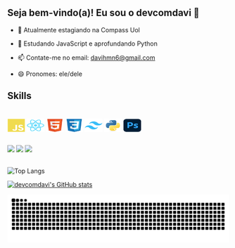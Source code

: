 ## Seja bem-vindo(a)! Eu sou o devcomdavi 👋

- 🔭 Atualmente estagiando na Compass Uol
- 🌱 Estudando JavaScript e aprofundando Python
- 📫 Contate-me no email: davihmn6@gmail.com
- 😄 Pronomes: ele/dele

  ###

<h2 align="left">Skills</h2>

###

  <div style="display: inline_block"><br>
  <img align="center" alt="Davi-Js" height="30" width="40" src="https://raw.githubusercontent.com/devicons/devicon/master/icons/javascript/javascript-plain.svg">
    <img align="center" alt="Davi-React" height="30" width="40" src="https://raw.githubusercontent.com/devicons/devicon/master/icons/react/react-original.svg">
  <img align="center" alt="Davi-HTML" height="30" width="40" src="https://raw.githubusercontent.com/devicons/devicon/master/icons/html5/html5-original.svg">
  <img align="center" alt="Davi-CSS" height="30" width="40" src="https://raw.githubusercontent.com/devicons/devicon/master/icons/css3/css3-original.svg">
    <img align="center" alt="Davi-Tailwindcss" height="30" width="40" src="https://raw.githubusercontent.com/devicons/devicon/master/icons/tailwindcss/tailwindcss-original.svg">
  <img align="center" alt="Rafa-Python" height="30" width="40" src="https://raw.githubusercontent.com/devicons/devicon/master/icons/python/python-original.svg">
  <img align="center" alt="Rafa-Python" height="30" width="40" src="https://raw.githubusercontent.com/devicons/devicon/master/icons/photoshop/photoshop-original.svg">
  
  
  ##
 
<div> 
  <a href="https://instagram.com/devcomdavi" target="_blank"><img src="https://img.shields.io/badge/-Instagram-%23E4405F?style=for-the-badge&logo=instagram&logoColor=white" target="_blank"></a>
  <a href = "mailto:davihmn6@gmail.com"><img src="https://img.shields.io/badge/-Gmail-%23333?style=for-the-badge&logo=gmail&logoColor=white" target="_blank"></a>
  <a href="https://www.linkedin.com/in/davihmn" target="_blank"><img src="https://img.shields.io/badge/-LinkedIn-%230077B5?style=for-the-badge&logo=linkedin&logoColor=white" target="_blank"></a> 
  
</div>
<br>

 
  ![Top Langs](https://github-readme-stats.vercel.app/api/top-langs/?username=devcomdavi&hide_progress=true)

  [![devcomdavi's GitHub stats](https://github-readme-stats.vercel.app/api?username=devcomdavi)](https://github.com/anuraghazra/github-readme-stats)

  <img src="https://raw.githubusercontent.com/devcomdavi/devcomdavi/output/snake.svg" alt="Snake animation" />
